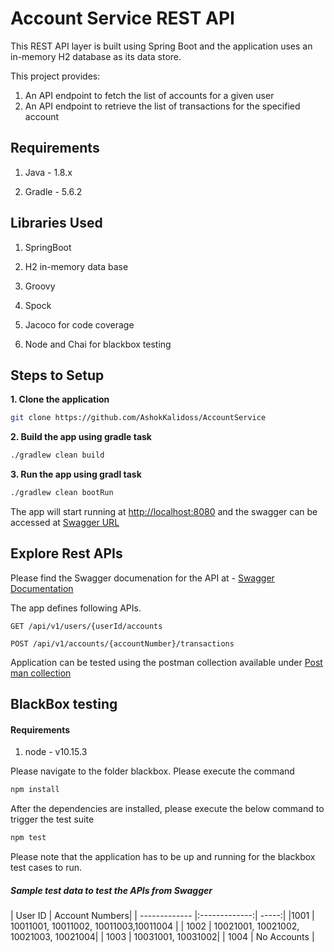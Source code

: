 # Account Service REST API

This REST API layer is built using Spring Boot and the application uses an in-memory H2 database as its data store.

This project provides:

1. An API endpoint  to fetch the list of accounts for a given user
2. An API endpoint to retrieve the list of transactions for the specified account

## Requirements

1. Java - 1.8.x

2. Gradle - 5.6.2

## Libraries Used

1. SpringBoot

2. H2 in-memory data base

3. Groovy

4. Spock
5. Jacoco for code coverage

6. Node and Chai for blackbox testing

## Steps to Setup

**1. Clone the application**

```bash
git clone https://github.com/AshokKalidoss/AccountService
```

**2. Build the app using gradle task**

```bash
./gradlew clean build
```

**3. Run the app using gradl task**

```bash
./gradlew clean bootRun
```

The app will start running at <http://localhost:8080> and the swagger can be accessed at [Swagger URL](http://localhost:8080/api/swagger-ui.html)

## Explore Rest APIs

Please find the Swagger documenation for the API at - [Swagger Documentation](https://github.com/AshokKalidoss/AccountService/blob/master/web/resources/interfaces/swagger/swagger_definition/AccountService.yaml)

The app defines following  APIs.

    GET /api/v1/users/{userId/accounts

    POST /api/v1/accounts/{accountNumber}/transactions

Application can  be tested using the postman collection available under [Post man collection](https://github.com/AshokKalidoss/AccountService/tree/master/web/resources/postman_collection)


## BlackBox testing

#### Requirements

1. node - v10.15.3

Please navigate to the folder blackbox. Please execute the command
```bash
npm install
```

After the dependencies are installed, please execute the below command to trigger the test suite
```bash
npm test
```
Please note that the application has to be up and running for the blackbox test  cases to run.

##### Sample test data to test the APIs from Swagger

| User ID      | Account Numbers|
| ------------- |:-------------:| -----:|
|1001    | 10011001, 10011002, 10011003,10011004 |
| 1002     | 10021001, 10021002, 10021003, 10021004|
| 1003 | 10031001, 10031002|
| 1004 | No Accounts |
